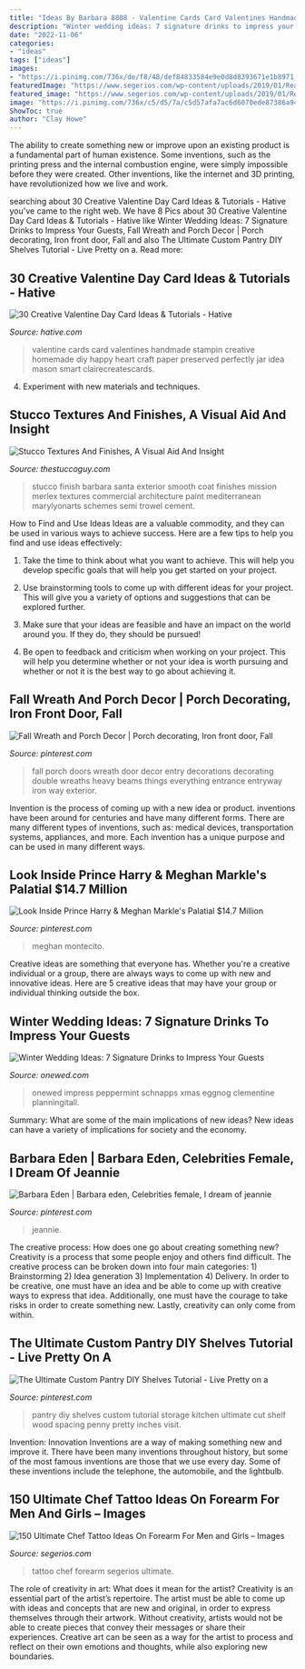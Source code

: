 ```yaml
---
title: "Ideas By Barbara 8808 - Valentine Cards Card Valentines Handmade Stampin Creative Homemade Diy Happy Heart Craft Paper Preserved Perfectly Jar Idea Mason Smart Clairecreatescards"
description: "Winter wedding ideas: 7 signature drinks to impress your guests"
date: "2022-11-06"
categories:
- "ideas"
tags: ["ideas"]
images:
- "https://i.pinimg.com/736x/de/f8/48/def84833584e9e0d8d8393671e1b8971.jpg"
featuredImage: "https://www.segerios.com/wp-content/uploads/2019/01/Realistic-Chef-Tattoo-On-Forearm.jpg"
featured_image: "https://www.segerios.com/wp-content/uploads/2019/01/Realistic-Chef-Tattoo-On-Forearm.jpg"
image: "https://i.pinimg.com/736x/c5/d5/7a/c5d57afa7ac6d6070ede87386a94642f--film-barbara-barbara-eden.jpg"
ShowToc: true
author: "Clay Howe"
---
```



The ability to create something new or improve upon an existing product is a fundamental part of human existence. Some inventions, such as the printing press and the internal combustion engine, were simply impossible before they were created. Other inventions, like the internet and 3D printing, have revolutionized how we live and work.

	

		
searching about 30 Creative Valentine Day Card Ideas &amp; Tutorials - Hative you've came to the right web. We have 8 Pics about 30 Creative Valentine Day Card Ideas &amp; Tutorials - Hative like Winter Wedding Ideas: 7 Signature Drinks to Impress Your Guests, Fall Wreath and Porch Decor | Porch decorating, Iron front door, Fall and also The Ultimate Custom Pantry DIY Shelves Tutorial - Live Pretty on a. Read more:
		
    
## 30 Creative Valentine Day Card Ideas &amp; Tutorials - Hative

<img loading=lazy src="https://hative.com/wp-content/uploads/2014/10/valentine-card-ideas/3-valentine-card-ideas.jpg" onerror="this.onerror=null;this.src='https://tse2.mm.bing.net/th?id=OIP.tPoAnvXMrCBjLFZomtbgxwHaF4&amp;pid=15.1';" alt="30 Creative Valentine Day Card Ideas &amp; Tutorials - Hative">

_Source: hative.com_

>valentine cards card valentines handmade stampin creative homemade diy happy heart craft paper preserved perfectly jar idea mason smart clairecreatescards. 

	

4. Experiment with new materials and techniques.

    
## Stucco Textures And Finishes, A Visual Aid And Insight

<img loading=lazy src="https://thestuccoguy.com/wp-content/uploads/2018/04/An-Example-Of-A-Santa-Barbara-Smooth-Finish.jpg" onerror="this.onerror=null;this.src='https://tse1.mm.bing.net/th?id=OIP.j7bdB82TKaZJ8ZFPXV66GAHaE8&amp;pid=15.1';" alt="Stucco Textures And Finishes, A Visual Aid And Insight">

_Source: thestuccoguy.com_

>stucco finish barbara santa exterior smooth coat finishes mission merlex textures commercial architecture paint mediterranean marylyonarts schemes semi trowel cement. 

	

How to Find and Use Ideas
Ideas are a valuable commodity, and they can be used in various ways to achieve success. Here are a few tips to help you find and use ideas effectively:
1. Take the time to think about what you want to achieve. This will help you develop specific goals that will help you get started on your project.

2. Use brainstorming tools to come up with different ideas for your project. This will give you a variety of options and suggestions that can be explored further.

3. Make sure that your ideas are feasible and have an impact on the world around you. If they do, they should be pursued!

4. Be open to feedback and criticism when working on your project. This will help you determine whether or not your idea is worth pursuing and whether or not it is the best way to go about achieving it.

    
## Fall Wreath And Porch Decor | Porch Decorating, Iron Front Door, Fall

<img loading=lazy src="https://i.pinimg.com/736x/d1/dc/81/d1dc81d713f36633ba2966e5ddd18826--pumpkin-topiary-fall-wreaths.jpg" onerror="this.onerror=null;this.src='https://tse3.mm.bing.net/th?id=OIP.MvjpqnIynKFyKmFHcT1RQgHaJ3&amp;pid=15.1';" alt="Fall Wreath and Porch Decor | Porch decorating, Iron front door, Fall">

_Source: pinterest.com_

>fall porch doors wreath door decor entry decorations decorating double wreaths heavy beams things everything entrance entryway iron way exterior. 

	

Invention is the process of coming up with a new idea or product. inventions have been around for centuries and have many different forms. There are many different types of inventions, such as: medical devices, transportation systems, appliances, and more. Each invention has a unique purpose and can be used in many different ways.

    
## Look Inside Prince Harry &amp; Meghan Markle&#039;s Palatial $14.7 Million

<img loading=lazy src="https://i.pinimg.com/736x/12/51/53/125153fd76054b50d4b31a6a6ba8f038.jpg" onerror="this.onerror=null;this.src='https://tse3.mm.bing.net/th?id=OIP.6r3tggS_VnEM6sUh_d0w-wHaE7&amp;pid=15.1';" alt="Look Inside Prince Harry &amp; Meghan Markle&#039;s Palatial $14.7 Million">

_Source: pinterest.com_

>meghan montecito. 

	

Creative ideas are something that everyone has. Whether you're a creative individual or a group, there are always ways to come up with new and innovative ideas. Here are 5 creative ideas that may have your group or individual thinking outside the box.

    
## Winter Wedding Ideas: 7 Signature Drinks To Impress Your Guests

<img loading=lazy src="https://wedding-pictures-03.onewed.com/39822/holiday-wedding-ideas-sweet-signature-drinks-festive-martini__full.jpg" onerror="this.onerror=null;this.src='https://tse2.mm.bing.net/th?id=OIP.5nebdnvPhtp3is9wVcvmHwHaLH&amp;pid=15.1';" alt="Winter Wedding Ideas: 7 Signature Drinks to Impress Your Guests">

_Source: onewed.com_

>onewed impress peppermint schnapps xmas eggnog clementine planningitall. 

	

Summary: What are some of the main implications of new ideas?
New ideas can have a variety of implications for society and the economy.

    
## Barbara Eden | Barbara Eden, Celebrities Female, I Dream Of Jeannie

<img loading=lazy src="https://i.pinimg.com/736x/c5/d5/7a/c5d57afa7ac6d6070ede87386a94642f--film-barbara-barbara-eden.jpg" onerror="this.onerror=null;this.src='https://tse3.mm.bing.net/th?id=OIP.gkQchbKuCPlU3MuX6ntXrQAAAA&amp;pid=15.1';" alt="Barbara Eden | Barbara eden, Celebrities female, I dream of jeannie">

_Source: pinterest.com_

>jeannie. 

	

The creative process: How does one go about creating something new?
Creativity is a process that some people enjoy and others find difficult. The creative process can be broken down into four main categories: 1) Brainstorming 2) Idea generation 3) Implementation 4) Delivery. In order to be creative, one must have an idea and be able to come up with creative ways to express that idea. Additionally, one must have the courage to take risks in order to create something new. Lastly, creativity can only come from within.

    
## The Ultimate Custom Pantry DIY Shelves Tutorial - Live Pretty On A

<img loading=lazy src="https://i.pinimg.com/736x/de/f8/48/def84833584e9e0d8d8393671e1b8971.jpg" onerror="this.onerror=null;this.src='https://tse1.mm.bing.net/th?id=OIP.v0Revl6WHFrlyowWEftn-gHaJ4&amp;pid=15.1';" alt="The Ultimate Custom Pantry DIY Shelves Tutorial - Live Pretty on a">

_Source: pinterest.com_

>pantry diy shelves custom tutorial storage kitchen ultimate cut shelf wood spacing penny pretty inches visit. 

	

Invention: Innovation
Inventions are a way of making something new and improve it. There have been many inventions throughout history, but some of the most famous inventions are those that we use every day. Some of these inventions include the telephone, the automobile, and the lightbulb.

    
## 150 Ultimate Chef Tattoo Ideas On Forearm For Men And Girls – Images

<img loading=lazy src="https://www.segerios.com/wp-content/uploads/2019/01/Realistic-Chef-Tattoo-On-Forearm.jpg" onerror="this.onerror=null;this.src='https://tse3.mm.bing.net/th?id=OIP.hJQBLkxGCWyAdUOmDVOsbwHaLC&amp;pid=15.1';" alt="150 Ultimate Chef Tattoo Ideas On Forearm For Men and Girls – Images">

_Source: segerios.com_

>tattoo chef forearm segerios ultimate. 

	

The role of creativity in art: What does it mean for the artist?
Creativity is an essential part of the artist’s repertoire. The artist must be able to come up with ideas and concepts that are new and original, in order to express themselves through their artwork. Without creativity, artists would not be able to create pieces that convey their messages or share their experiences. Creative art can be seen as a way for the artist to process and reflect on their own emotions and thoughts, while also exploring new boundaries.

